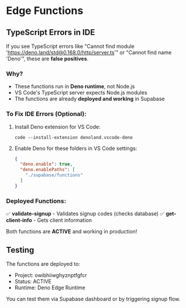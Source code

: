 # Edge Functions

## TypeScript Errors in IDE

If you see TypeScript errors like "Cannot find module 'https://deno.land/std@0.168.0/http/server.ts'" or "Cannot find name 'Deno'", these are **false positives**.

### Why?
- These functions run in **Deno runtime**, not Node.js
- VS Code's TypeScript server expects Node.js modules
- The functions are already **deployed and working** in Supabase

### To Fix IDE Errors (Optional):

1. Install Deno extension for VS Code:
   ```
   code --install-extension denoland.vscode-deno
   ```

2. Enable Deno for these folders in VS Code settings:
   ```json
   {
     "deno.enable": true,
     "deno.enablePaths": [
       "./supabase/functions"
     ]
   }
   ```

### Deployed Functions:

✅ **validate-signup** - Validates signup codes (checks database)
✅ **get-client-info** - Gets client information

Both functions are **ACTIVE** and working in production!

## Testing

The functions are deployed to:
- Project: owibhiiwghyznptfgfcr
- Status: ACTIVE
- Runtime: Deno Edge Runtime

You can test them via Supabase dashboard or by triggering signup flow.

